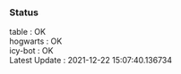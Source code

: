 ### Status


table : OK  
hogwarts : OK  
icy-bot : OK  
Latest Update : 2021-12-22 15:07:40.136734
